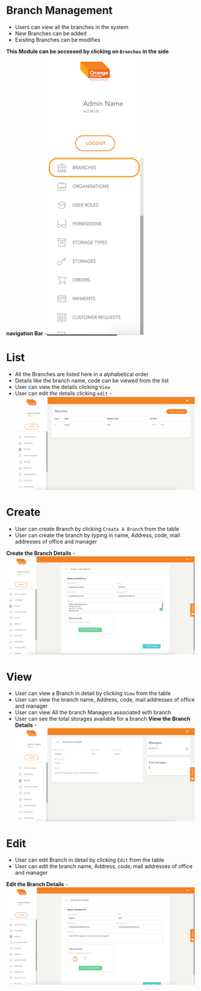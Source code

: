 # Branch Management

- Users can view all the branches in the system
- New Branches can be added
- Existing Branches can be modifies

**This Module can be accessed by clicking on `Branches` in the side navigation Bar**
-![N|Solid](media/sidemenu.png)

# List

- All the Branches are listed here in a alphabetical order
- Details like the branch name, code can be viewed from the list
- User can view the details clicking `View`
- User can edit the details clicking `edit`
-![N|Solid](media/list.png)

# Create

- User can create  Branch  by clicking `Create A Branch` from the table
- User can create the branch by typing in name, Address, code, mail addresses of office and manager

**Create the Branch Details**
-![N|Solid](media/create.png)

# View

- User can view a Branch in detail by clicking `View` from the table
- User can view the branch name, Address, code, mail addresses of office and manager
- User can view All the branch Managers associated with branch
- User can see the total storages available for a branch
**View the Branch Details**
-![N|Solid](media/view.png)

# Edit

- User can edit Branch in detail by clicking `Edit` from the table
- User can edit the branch name, Address, code, mail addresses of office and manager

**Edit the Branch Details**
-![N|Solid](media/edit.png)
